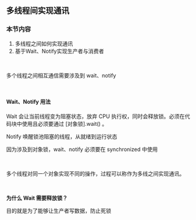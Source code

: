## 多线程间实现通讯

### 本节内容

1. 多线程之间如何实现通讯
2. 基于Wait、Notify实现生产者与消费者

<br>


多个线程之间相互通信需要涉及到 wait、notify

<br>


#### Wait、Notify 用法

Wait 会让当前线程变为阻塞状态，放弃 CPU 执行权，同时会释放锁。必须在代码块中使用且必须要通过 [对象锁].wait() 。

Notify 唤醒锁池阻塞的线程，从就绪到运行状态

因为涉及到对象锁，wait、notify 必须要在 synchronized 中使用


<br>


多个线程对同一个对象实现不同的操作，过程可以称作为多线之间实现通讯。

<br>


**为什么 Wait 需要释放锁？**

目的就是为了能够让生产者写数据，防止死锁

